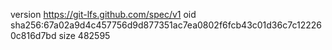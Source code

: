 version https://git-lfs.github.com/spec/v1
oid sha256:67a02a9d4c457756d9d877351ac7ea0802f6fcb43c01d36c7c122260c816d7bd
size 482595
